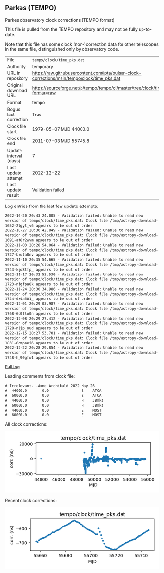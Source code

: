 
## Parkes (TEMPO)

Parkes observatory clock corrections (TEMPO format)

This file is pulled from the TEMPO repository and may not be fully
up-to-date.

Note that this file has some clock (non-)correction data for other
telescopes in the same file, distinguished only by observatory code.

|     |     |
|:--- |:--- |
| File | `tempo/clock/time_pks.dat` |
| Authority | temporary |
| URL in repository | <https://raw.githubusercontent.com/ipta/pulsar-clock-corrections/main/tempo/clock/time_pks.dat> |
| Original download URL | <https://sourceforge.net/p/tempo/tempo/ci/master/tree/clock/time_pks.dat?format=raw> |
| Format | tempo |
| Bogus last correction | True |
| Clock file start | 1979-05-07 MJD 44000.0 |
| Clock file end | 2011-07-03 MJD 55745.8 |
| Update interval (days) | 7 |
| Last update attempt | 2022-12-22 |
| Last update result | Validation failed |

Log entries from the last few update attempts:
```
2022-10-20 20:43:24.005 - Validation failed: Unable to read new version of tempo/clock/time_pks.dat: Clock file /tmp/astropy-download-1652-27gyt_v6 appears to be out of order
2022-10-27 20:36:42.849 - Validation failed: Unable to read new version of tempo/clock/time_pks.dat: Clock file /tmp/astropy-download-1691-at8r2wvm appears to be out of order
2022-11-03 20:28:54.064 - Validation failed: Unable to read new version of tempo/clock/time_pks.dat: Clock file /tmp/astropy-download-1727-bruta8nv appears to be out of order
2022-11-10 20:35:54.665 - Validation failed: Unable to read new version of tempo/clock/time_pks.dat: Clock file /tmp/astropy-download-1743-kjo8tfp_ appears to be out of order
2022-11-17 20:32:53.530 - Validation failed: Unable to read new version of tempo/clock/time_pks.dat: Clock file /tmp/astropy-download-1723-nigfpa8k appears to be out of order
2022-11-24 20:30:34.986 - Validation failed: Unable to read new version of tempo/clock/time_pks.dat: Clock file /tmp/astropy-download-1724-0x4a501_ appears to be out of order
2022-12-01 20:29:03.987 - Validation failed: Unable to read new version of tempo/clock/time_pks.dat: Clock file /tmp/astropy-download-1768-6q0flo0n appears to be out of order
2022-12-08 20:29:27.412 - Validation failed: Unable to read new version of tempo/clock/time_pks.dat: Clock file /tmp/astropy-download-1728-n1jp_oud appears to be out of order
2022-12-15 20:27:53.701 - Validation failed: Unable to read new version of tempo/clock/time_pks.dat: Clock file /tmp/astropy-download-1831-0dmpaei6 appears to be out of order
2022-12-22 20:28:29.854 - Validation failed: Unable to read new version of tempo/clock/time_pks.dat: Clock file /tmp/astropy-download-1748-h_90gfw1 appears to be out of order
```
[Full log](https://raw.githubusercontent.com/ipta/pulsar-clock-corrections/main/log/tempo/clock/time_pks.dat.log)

Leading comments from clock file:

    # Irrelevant. -Anne Archibald 2022 May 26
    #  44000.0       0.0               2    ATCA
    #  60000.0       0.0               2    ATCA
    #  44000.0       0.0               H    JBmk2
    #  60000.0       0.0               H    JBmk2
    #  44000.0       0.0               E    MOST
    #  60000.0       0.0               E    MOST



All clock corrections:

![plot of all clock corrections](time_pks.dat.png "All corrections")

Recent clock corrections:

![plot of recent clock corrections](time_pks.dat.short.png "Recent corrections")

